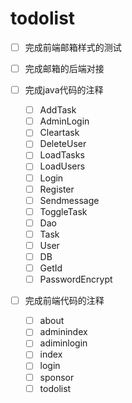 # todolist

* [ ] 完成前端邮箱样式的测试

* [ ] 完成邮箱的后端对接

* [ ] 完成java代码的注释
  * [ ] AddTask
  * [ ] AdminLogin
  * [ ] Cleartask
  * [ ] DeleteUser
  * [ ] LoadTasks
  * [ ] LoadUsers
  * [ ] Login
  * [ ] Register
  * [ ] Sendmessage
  * [ ] ToggleTask
  * [ ] Dao
  * [ ] Task
  * [ ] User
  * [ ] DB
  * [ ] GetId
  * [ ] PasswordEncrypt

* [ ] 完成前端代码的注释
  * [ ] about
  * [ ] adminindex
  * [ ] adiminlogin
  * [ ] index
  * [ ] login
  * [ ] sponsor
  * [ ] todolist
